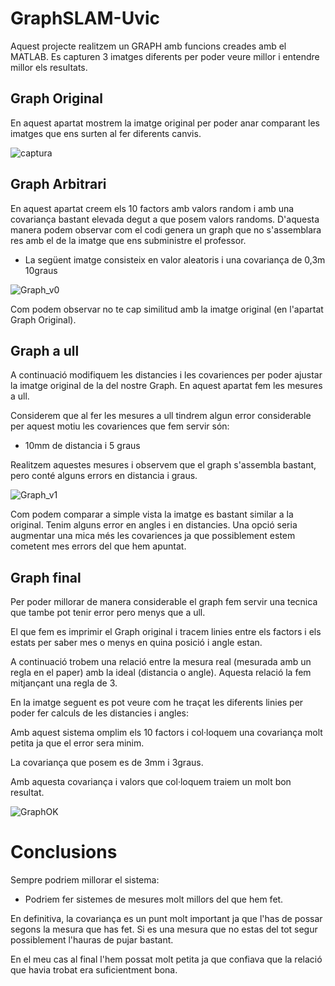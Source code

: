 # GraphSLAM-Uvic

Aquest projecte realitzem un GRAPH amb funcions creades amb el MATLAB. Es capturen 3 imatges diferents per poder veure millor i entendre millor els resultats.

## Graph Original

En aquest apartat mostrem la imatge original per poder anar comparant les imatges que ens surten al fer diferents canvis.

![captura](https://user-images.githubusercontent.com/44298622/55278293-ab495900-530a-11e9-998d-db53bc3bfa39.JPG)

## Graph Arbitrari

En aquest apartat creem els 10 factors amb valors random i amb una covariança bastant elevada degut a que posem valors randoms. D'aquesta manera podem observar com el codi genera un graph que no s'assemblara res amb el de la imatge que ens subministre el professor.

- La següent imatge consisteix en valor aleatoris i una covariança de 0,3m 10graus

![Graph_v0](https://user-images.githubusercontent.com/44298622/55278223-bb146d80-5309-11e9-9fef-43bd82541818.jpg)

Com podem observar no te cap similitud amb la imatge original (en l'apartat Graph Original). 

## Graph a ull

A continuació modifiquem les distancies i les covariences per poder ajustar la imatge original de la del nostre Graph. En aquest apartat fem les mesures a ull.

Considerem que al fer les mesures a ull tindrem algun error considerable per aquest motiu les covariences que fem servir són:

- 10mm de distancia i 5 graus

Realitzem aquestes mesures i observem que el graph s'assembla bastant, pero conté alguns errors en distancia i graus.

![Graph_v1](https://user-images.githubusercontent.com/44298622/55278351-696ce280-530b-11e9-84cb-91608a4e301a.jpg)

Com podem comparar a simple vista la imatge es bastant similar a la original. Tenim alguns error en angles i en distancies. Una opció seria augmentar una mica més les covariences ja que possiblement estem cometent mes errors del que hem apuntat.

## Graph final

Per poder millorar de manera considerable el graph fem servir una tecnica que tambe pot tenir error pero menys que a ull.

El que fem es imprimir el Graph original i tracem linies entre els factors i els estats per saber mes o menys en quina posició i angle estan.

A continuació trobem una relació entre la mesura real (mesurada amb un regla en el paper) amb la ideal (distancia o angle). Aquesta relació la fem mitjançant una regla de 3.

En la imatge seguent es pot veure com he traçat les diferents linies per poder fer calculs de les distancies i angles:



Amb aquest sistema omplim els 10 factors i col·loquem una covariança molt petita ja que el error sera minim.

La covariança que posem es de 3mm i 3graus.

Amb aquesta covariança i valors que col·loquem traiem un molt bon resultat.

![GraphOK](https://user-images.githubusercontent.com/44298622/55278415-3f67f000-530c-11e9-80e6-d01fe3b752fc.jpg)

# Conclusions

Sempre podriem millorar el sistema:

- Podriem fer sistemes de mesures molt millors del que hem fet.

En definitiva, la covariança es un punt molt important ja que l'has de possar segons la mesura que has fet. Si es una mesura que no estas del tot segur possiblement l'hauras de pujar bastant.

En el meu cas al final l'hem possat molt petita ja que confiava que la relació que havia trobat era suficientment bona.


